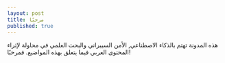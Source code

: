 ```yaml
---
layout: post
title: مرحبًا
published: true
---
```

هذه المدونة تهتم بالذكاء الاصطناعي, الأمن السيبراني والبحث العلمي في محاولة لإثراء المحتوى العربي فيما يتعلق بهذه المواضيع. فمرحبًا!
